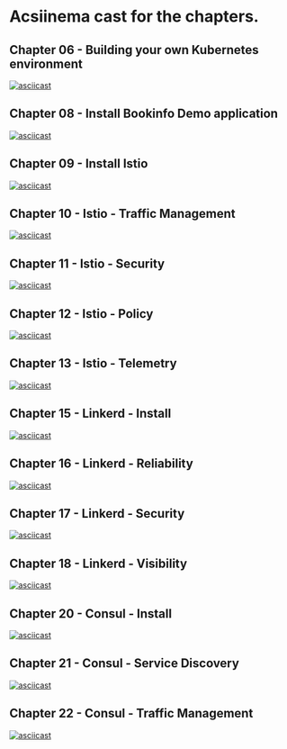 # Acsiinema cast for the chapters.

## Chapter 06 - Building your own Kubernetes environment

[![asciicast](https://asciinema.org/a/271731.svg)](https://asciinema.org/a/271731)

## Chapter 08 - Install Bookinfo Demo application

[![asciicast](https://asciinema.org/a/271885.svg)](https://asciinema.org/a/271885)

## Chapter 09 - Install Istio

[![asciicast](https://asciinema.org/a/271945.svg)](https://asciinema.org/a/271945)

## Chapter 10 - Istio - Traffic Management

[![asciicast](https://asciinema.org/a/272185.svg)](https://asciinema.org/a/272185)

## Chapter 11 - Istio - Security

[![asciicast](https://asciinema.org/a/274085.svg)](https://asciinema.org/a/274085)

## Chapter 12 - Istio - Policy

[![asciicast](https://asciinema.org/a/274742.svg)](https://asciinema.org/a/274742)


## Chapter 13 - Istio - Telemetry

[![asciicast](https://asciinema.org/a/274741.svg)](https://asciinema.org/a/274741)

## Chapter 15 - Linkerd - Install

[![asciicast](https://asciinema.org/a/275690.svg)](https://asciinema.org/a/275690)

## Chapter 16 - Linkerd - Reliability
[![asciicast](https://asciinema.org/a/275479.svg)](https://asciinema.org/a/275479)


## Chapter 17 - Linkerd - Security
[![asciicast](https://asciinema.org/a/275690.svg)](https://asciinema.org/a/275690)

## Chapter 18 - Linkerd - Visibility
[![asciicast](https://asciinema.org/a/275765.svg)](https://asciinema.org/a/275765)


## Chapter 20 - Consul - Install
[![asciicast](https://asciinema.org/a/275098.svg)](https://asciinema.org/a/275098)

## Chapter 21 - Consul - Service Discovery
[![asciicast](https://asciinema.org/a/275154.svg)](https://asciinema.org/a/275154)

## Chapter 22 - Consul - Traffic Management
[![asciicast](https://asciinema.org/a/275423.svg)](https://asciinema.org/a/275423)

